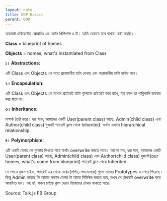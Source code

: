 ```yaml
---
layout: note
title: OOP Basics
parent: OOP
---
```


অবজেক্ট ওরিয়েন্টেড প্রোগ্রামিং এর মেইন প্রিন্সিপাল ৪ টা। আমি যেভাবে মনে রাখতে চেষ্টা করছি।

**Class** = blueprint of homes

**Objects** = homes, what's instantiated from Class

**১। Abstractions:**

এটি Class এবং Objects এর মধ্যে প্রয়োজনীয় ডাটা দেখায় এবং অপ্রয়জনীয় ডাটা হাইড করে।

**২। Encapsulation:**

এটি Class এবং Objects এর মধ্যের প্রাইভেট ডাটা গুলোকে প্রাইভেট করে রাখে, যার ফলে তা পাব্লিকালি ব্যবহার করা যাবে না।

**৩। Inheritance:**

সম্পর্ক তৈরি করে। ধরা যাক, আমাদের একটি User(parent class) আছে, Admin(child class) এবং Author(child class) দুজনই প্যারেন্ট ক্লাস থেকে Inherited. অর্থাৎ এখানে hierarchical relationship.

**৪। Polymorphism:**

এটি একটি মেথড কে পুনরায় লিখতে পারে অর্থাৎ overwrite করতে পারে। আগের মত, ধরা যাক, আমাদের একটি User(parent class) আছে, Admin(child class) এবং Author(child class) দুজনই(our homes, what's come from blueprint) প্যারেন্ট ক্লাস থেকে Inherited.

সে ক্ষেত্রে দুজন চাইল্ড, প্যারেন্ট এর থেকে মেথড(লগিন,সেন্ডমেছেজ) গুলো তাদের Prototypes এ পেয়ে গিয়েছে। কিন্তু Admin ভাবছে কি আমার লগইন মেথড টা আরো সিকিউর করতে হবে, তখন সে মেথডটি overwrite করে আনন্দিত হল।
ওহ হ্যাঁ, সকল চাইল্ড ক্লাস দেরও নিজেদের মেথড থাকতে পারে।

Source: Talk.js FB Group
